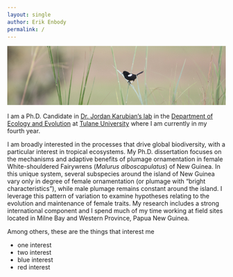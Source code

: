 ```yaml
---
layout: single
author: Erik Enbody
permalink: /
---
```


![wsfw](/assets/images/header_smallish.jpg)

I am a Ph.D. Candidate in [Dr. Jordan Karubian’s lab](karubianlab.tulane.edu) in the [Department of Ecology and Evolution](http://www2.tulane.edu/sse/eebio/) at [Tulane University](http://www.tulane.edu) where I am currently in my fourth year. 

I am broadly interested in the processes that drive global biodiversity, with a particular interest in tropical ecosystems. My Ph.D. dissertation focuses on the mechanisms and adaptive benefits of plumage ornamentation in female White-shouldered Fairywrens (*Malurus alboscapulatus*) of New Guinea. In this unique system, several subspecies around the island of New Guinea vary only in degree of female ornamentation (or plumage with “bright characteristics”), while male plumage remains constant around the island. I leverage this pattern of variation to examine hypotheses relating to the evolution and maintenance of female traits. My research includes a strong international component and I spend much of my time working at field sites located in Milne Bay and Western Province, Papua New Guinea.

Among others, these are the things that interest me

+ one interest
+ two interest
+ blue interest
+ red interest

